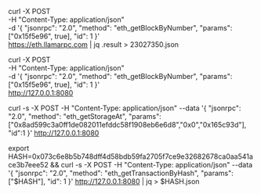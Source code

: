 curl -X POST \
  -H "Content-Type: application/json" \
  -d '{
    "jsonrpc": "2.0",
    "method": "eth_getBlockByNumber",
    "params": ["0x15f5e96", true],
    "id": 1
  }' \
  https://eth.llamarpc.com | jq .result > 23027350.json

curl -X POST \
  -H "Content-Type: application/json" \
  -d '{
    "jsonrpc": "2.0",
    "method": "eth_getBlockByNumber",
    "params": ["0x15f5e96", true],
    "id": 1
  }' \
  http://127.0.0.1:8080

curl -s -X POST -H "Content-Type: application/json" --data '{
    "jsonrpc": "2.0",
    "method": "eth_getStorageAt",
    "params": ["0x8ad599c3a0ff1de082011efddc58f1908eb6e6d8","0x0","0x165c93d"],
    "id":1
}' http://127.0.0.1:8080

export HASH=0x073c6e8b5b748dff4d58bdb59fa2705f7ce9e32682678ca0aa541ace3b7eee52 && curl -s -X POST -H "Content-Type: application/json" --data '{
    "jsonrpc": "2.0",
    "method": "eth_getTransactionByHash",
    "params": ["$HASH"],
    "id": 1
}' http://127.0.0.1:8080 | jq > $HASH.json
